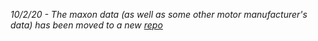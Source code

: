 *10/2/20 - The maxon data (as well as some other motor manufacturer's data) has been moved to a new [repo](https://github.com/ekrimsk/MGDB)* 

